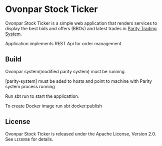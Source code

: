 Ovonpar Stock Ticker
===================

Ovonpar Stock Ticker is a simple web application that renders services to display the best bids
and offers (BBOs) and latest trades in [Parity Trading System][].

  [Parity Trading System]: https://github.com/paritytrading/parity

Application implements REST Api for order management


Build
-----

Ovonpar system(modified parity system) must be running.

[parity-system] must be aded to hosts and point to machine with Parity system process running

Run sbt run to start the applicattion. 

To create Docker image run sbt docker:publish

License
-------

Ovonpar Stock Ticker is released under the Apache License, Version 2.0. See
`LICENSE` for details.
